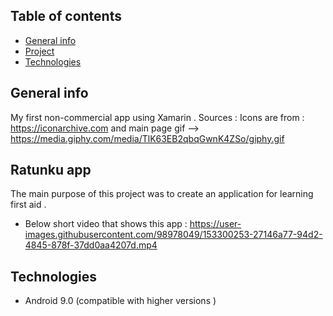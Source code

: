 ## Table of contents
* [General info](#general-info)
* [Project](#project)
* [Technologies](#technologies)



## General info
My first non-commercial app using Xamarin . 
Sources : Icons are from : https://iconarchive.com and main page gif --> https://media.giphy.com/media/TlK63EB2qbqGwnK4ZSo/giphy.gif


## Ratunku app
The main purpose of this project was to create an application for learning first aid .
* Below short video that shows this app :
https://user-images.githubusercontent.com/98978049/153300253-27146a77-94d2-4845-878f-37dd0aa4207d.mp4

## Technologies
* Android 9.0 (compatible with higher versions )
